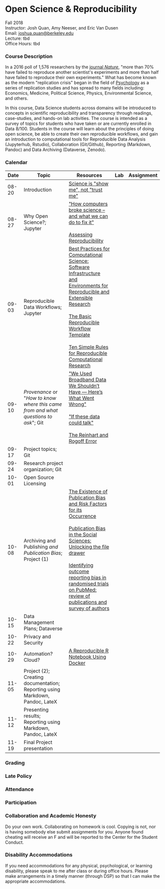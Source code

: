 

# Open Science & Reproducibility  

Fall 2018  
Instructor: Josh Quan, Amy Neeser, and Eric Van Dusen  
Email: joshua.quan@berkeley.edu  
Lecture: tbd  
Office Hours: tbd  


### Course Description

In a 2016 poll of 1,576 researchers by the [journal _Nature_](https://www.nature.com/news/1-500-scientists-lift-the-lid-on-reproducibility-1.19970), "more than 70% have failed to reproduce another scientist's experiments and more than half have failed to reproduce their own experiments."  What has become known as the modern "replication crisis" began in the field of [Psychology](http://science.sciencemag.org/content/349/6251/aac4716) as a series of replication studies and has spread to many fields including: Economics, Medicine, Political Science, Physics, Environmental Science, and others.

 In this course, Data Science students across domains will be introduced to concepts in scientific reproducibility and transparency through readings, case-studies, and hands-on lab activities. The course is intended as a survey of topics for students who have taken or are currently enrolled in Data 8/100. Students in the course will learn about the principles of doing open science, be able to create their own reproducible workflows, and gain an introduction to computational tools for Reproducible Data Analysis (Jupyterhub, Rstudio), Collaboration (Git/Github), Reporting (Markdown, Pandoc) and Data Archiving (Dataverse, Zenodo).



### Calendar

| Date       | Topic | Resources | Lab | Assignment |
|------------|-------|-----------|-----|------------|
| 08-20 | Introduction     | [Science is "show me", not "trust me"](https://www.bitss.org/2015/12/31/science-is-show-me-not-trust-me/)          |     |            |
| 08-27 | Why Open Science?; Jupyter       |  ["How computers broke science – and what we can do to fix it"](https://theconversation.com/how-computers-broke-science-and-what-we-can-do-to-fix-it-49938)   <br> <br> [Assessing Reproducibility](https://www.practicereproducibleresearch.org/core-chapters/2-assessment.html)      |     |            |
| 09-03 | Reproducible Data Workflows; Jupyter       |  [Best Practices for Computational Science: Software Infrastructure and Environments for Reproducible and Extensible Research](https://openresearchsoftware.metajnl.com/articles/10.5334/jors.ay/) <br> <br> [The Basic Reproducible Workflow Template](https://www.practicereproducibleresearch.org/core-chapters/3-basic.html)  <br> <br> [Ten Simple Rules for Reproducible Computational Research](http://journals.plos.org/ploscompbiol/article?id=10.1371/journal.pcbi.1003285)     |     |            |
| 09-10 | _Provenance_ or "_How to know where this came from and what questions to ask_"; Git     |  ["We Used Broadband Data We Shouldn’t Have — Here’s What Went Wrong"](https://fivethirtyeight.com/features/we-used-broadband-data-we-shouldnt-have-heres-what-went-wrong/)   <br><br>   ["If these data could talk"](https://www.nature.com/articles/sdata2017114)  <br><br> [The Reinhart and Rogoff Error](https://www.newyorker.com/news/john-cassidy/the-reinhart-and-rogoff-controversy-a-summing-up)     |     |            |
| 09-17 | Project topics; Git      |           |     |            |
| 09-24 | Research project organization; Git    |           |     |            |
| 10-01 | Open Source Licensing      |           |     |            |
| 10-08 | Archiving and Publishing _and Publication Bias_; Project (1)      | [The Existence of Publication Bias and Risk Factors for its Occurrence](https://jamanetwork.com/journals/jama/article-abstract/380963) <br> <br> [Publication Bias in the Social Sciences: Unlocking the file drawer](http://science.sciencemag.org/content/345/6203/1502)  <br> <br> [Identifying outcome reporting bias in randomised trials on PubMed: review of publications and survey of authors](https://www.bmj.com/content/330/7494/753.abstract)      |     |            |
| 10-15 | Data Management Plans; Dataverse       |           |     |            |
| 10-22 | Privacy and Security   |           |     |            |
| 10-29 | Automation? Cloud?   | [A Reproducible R Notebook Using Docker](https://www.practicereproducibleresearch.org/case-studies/cboettig.html)          |     |            |
| 11-05 | Project (2); Creating documentation; Reporting using Markdown, Pandoc, LateX      |           |     |            |
| 11-12 | Presenting results; Reporting using Markdown, Pandoc, LateX      |           |     |            |
| 11-19 | Final Project presentation     |           |     |            |


### Grading



### Late Policy


### Attendance


### Participation

### Collaboration and Academic Honesty

Do your own work. Collaborating on homework is cool. Copying is not, nor is having somebody else submit assignments for you. Anyone found cheating will receive an F and will be reported to the Center for the Student Conduct.

### Disability Accommodations

If you need accommodations for any physical, psychological, or learning disability, please speak to me after class or during office hours. Please make arrangements in a timely manner (through DSP) so that I can make the appropriate accommodations.
